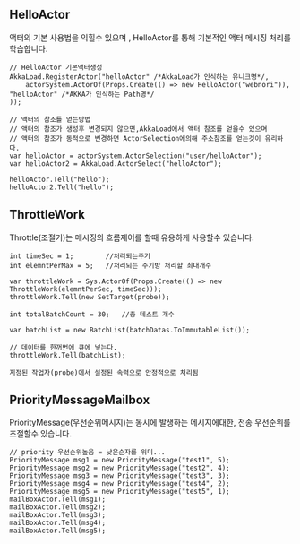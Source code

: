 ## HelloActor

액터의 기본 사용법을 익힐수 있으며 , HelloActor를 통해 기본적인 액터 메시징 처리를 학습합니다.

    // HelloActor 기본액터생성
    AkkaLoad.RegisterActor("helloActor" /*AkkaLoad가 인식하는 유니크명*/,
        actorSystem.ActorOf(Props.Create(() => new HelloActor("webnori")), "helloActor" /*AKKA가 인식하는 Path명*/
    ));

    // 액터의 참조를 얻는방법
    // 액터의 참조가 생성후 변경되지 않으면,AkkaLoad에서 액터 참조를 얻을수 있으며
    // 액터의 참조가 동적으로 변경하면 ActorSelection에의해 주소참조를 얻는것이 유리하다.
    var helloActor = actorSystem.ActorSelection("user/helloActor");
    var helloActor2 = AkkaLoad.ActorSelect("helloActor");

    helloActor.Tell("hello");
    helloActor2.Tell("hello");



## ThrottleWork

Throttle(조절기)는 메시징의 흐름제어를 할때 유용하게 사용할수 있습니다.

    int timeSec = 1;        //처리되는주기
    int elemntPerMax = 5;   //처리되는 주기방 처리할 최대개수            

    var throttleWork = Sys.ActorOf(Props.Create(() => new ThrottleWork(elemntPerSec, timeSec)));
    throttleWork.Tell(new SetTarget(probe));

    int totalBatchCount = 30;   //총 테스트 개수
            
    var batchList = new BatchList(batchDatas.ToImmutableList());

    // 데이터를 한꺼번에 큐에 넣는다.
    throttleWork.Tell(batchList);

    지정된 작업자(probe)에서 설정된 속력으로 안정적으로 처리됨

## PriorityMessageMailbox

PriorityMessage(우선순위메시지)는 동시에 발생하는 메시지에대한, 전송 우선순위를 조절할수 있습니다.

    // priority 우선순위높음 = 낮은순자를 위미...
    PriorityMessage msg1 = new PriorityMessage("test1", 5);
    PriorityMessage msg2 = new PriorityMessage("test2", 4);
    PriorityMessage msg3 = new PriorityMessage("test3", 3);
    PriorityMessage msg4 = new PriorityMessage("test4", 2);
    PriorityMessage msg5 = new PriorityMessage("test5", 1);
    mailBoxActor.Tell(msg1);
    mailBoxActor.Tell(msg2);
    mailBoxActor.Tell(msg3);
    mailBoxActor.Tell(msg4);
    mailBoxActor.Tell(msg5);

